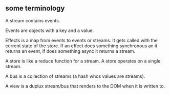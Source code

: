## some terminology

A stream contains events. 

Events are objects with a key and a value.

Effects is a map from events to events or streams. It gets called with the current state of the store. If an effect does something synchronous an it returns an event, if does something async it returns a stream.

A store is like a reduce function for a stream. A store operates on a single stream.

A bus is a collection of streams (a hash whos values are streams).

A view is a duplux stream/bus that renders to the DOM when it is written to.




